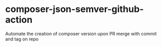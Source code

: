 # composer-json-semver-github-action
Automate the creation of composer version upon PR merge with commit and tag on repo
